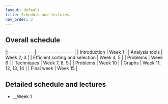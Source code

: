 ```yaml
---
layout: default 
title: Schedule and lectures
nav_order: 3
---
```


## Overall schedule 

|:-------------|:------------------|
| Introduction                     | Week 1 |
| Analysis tools                   | Week 2, 3 |
| Efficient sorting and selection  | Week 4, 5 |
| Problems                         | Week 6 |
| Techniques                       | Week 7, 8, 9 |
| Problems                         | Week 10 |
| Graphs                           | Week 11, 12, 13, 14 |
| Final week                       | Week 15 |



## Detailed schedule and lectures 

* __Week 1

